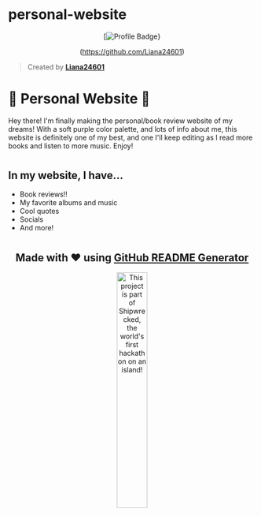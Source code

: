 # personal-website

<div align="center">

[![Profile Badge](https://img.shields.io/badge/Profile-Liana24601-blue?style=for-the-badge&logo=github)}

(https://github.com/Liana24601)

</div>

> Created by **[Liana24601](https://github.com/Liana24601)**

#

# 💜 Personal Website 💜

Hey there! I'm finally making the personal/book review website of my dreams! With a soft purple color palette, and lots of info about me, this website is definitely one of my best, and one I'll keep editing as I read more books and listen to more music. Enjoy!

#

## In my website, I have...

- Book reviews!!
- My favorite albums and music
- Cool quotes
- Socials
- And more!

<div align="center">

#

## Made with ❤️ using [GitHub README Generator](https://github.com/username/readme-generator)


</div>

<div align="center">
  <a href="https://shipwrecked.hackclub.com/?t=ghrm" target="_blank">
    <img src="https://hc-cdn.hel1.your-objectstorage.com/s/v3/739361f1d440b17fc9e2f74e49fc185d86cbec14_badge.png" 
         alt="This project is part of Shipwrecked, the world's first hackathon on an island!" 
         style="width: 35%;">
  </a>
</div>
